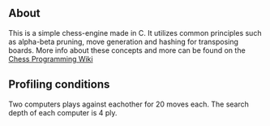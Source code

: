 ## About 

This is a simple chess-engine made in C. It utilizes common principles such as alpha-beta pruning, move generation and hashing for transposing boards. More info about these concepts and more can be found on the [Chess Programming Wiki](https://www.chessprogramming.org/Main_Page)

## Profiling conditions

Two computers plays against eachother for 20 moves each. The search depth of each computer is 4 ply.